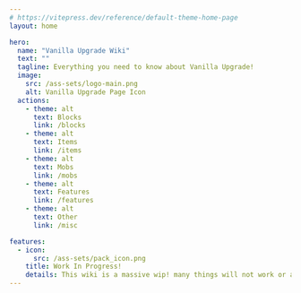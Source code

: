 ```yaml
---
# https://vitepress.dev/reference/default-theme-home-page
layout: home

hero:
  name: "Vanilla Upgrade Wiki"
  text: ""
  tagline: Everything you need to know about Vanilla Upgrade!
  image:
    src: /ass-sets/logo-main.png
    alt: Vanilla Upgrade Page Icon
  actions:
    - theme: alt
      text: Blocks
      link: /blocks
    - theme: alt
      text: Items
      link: /items
    - theme: alt
      text: Mobs
      link: /mobs
    - theme: alt
      text: Features
      link: /features
    - theme: alt
      text: Other
      link: /misc

features:
  - icon: 
      src: /ass-sets/pack_icon.png
    title: Work In Progress!
    details: This wiki is a massive wip! many things will not work or are missing!
---
```


